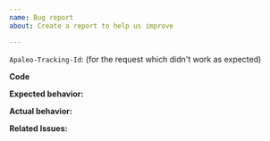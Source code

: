 ```yaml
---
name: Bug report
about: Create a report to help us improve

---
```


`Apaleo-Tracking-Id`: (for the request which didn't work as expected)

**Code**

**Expected behavior:**

**Actual behavior:**

**Related Issues:** <!-- Did you find other bugs that looked similar? -->
